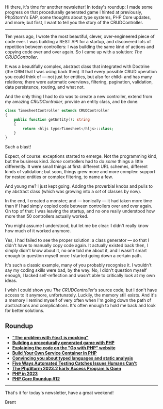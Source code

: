 Hi there, it's time for another newsletter! In today's roundup: I made some progress on that procedurally generated game I hinted at previously, PhpStorm's EAP, some thoughts about type systems, PHP Core updates, and more; but first, I want to tell you the story of the CRUDController.

---

Ten years ago, I wrote the most beautiful, clever, over-engineered piece of code ever. I was building a REST API for a startup, and discovered lots of repetition between controllers: I was building the same kind of actions and copying code over and over again. So I came up with a solution: _The CRUDController_.

It was a beautifully complex, abstract class that integrated with Doctrine (the ORM that I was using back then). It had every possible CRUD operation you could think of — not just for entities, but also for child- and has many relations; there were automatic overviews, filtering, pagination, validation, data persistence, routing, and what not.

And the only thing I had to do was to create a new controller, extend from my amazing _CRUDController_, provide an entity class, and be done.

```php
class TimesheetController extends CRUDController
{
    public function getEntity(): string
    {
        return <hljs type>Timesheet</hljs>::class;
    }
}
```

Such a blast!

Expect, of course: exceptions started to emerge. Not the programming kind, but the business kind. _Some_ controllers had to do _some_ things a little differently. It were small things at first: different URL schemes, different kinds of validation; but soon, things grew more and more complex: support for nested entities or complex filtering, to name a few.

And young me? I just kept going. Adding the proverbial knobs and pulls to my abstract class (which was growing into a _set_ of classes by now).

In the end, I created a monster; and — ironically — it had taken more time than if I had simply copied code between controllers over and over again. On top of that: I was leaving the startup, and no one really understood how more than 50 controllers actually worked.

You might assume I understood, but let me be clear: I didn't really know how much of it worked anymore.

Yes, I had failed to see the proper solution: a class generator — so that I didn't have to manually copy code again. It actually existed back then, I simply didn't know about it, no one told me about it, and I wasn't smart enough to question myself once I started going down a certain path.

It's such a classic example, many of you probably recognise it. I wouldn't say my coding skills were bad, by the way. No, I didn't question myself enough, I lacked self-reflection and wasn't able to critically look at my own ideas.

I wish I could show you _The CRUDController_'s source code; but I don't have access to it anymore, unfortunately. Luckily, the memory still exists. And it's a memory I remind myself of very often when I'm going down the path of abstractions and complications. It's often enough to hold me back and look for better solutions.

## Roundup

- **["The problem with `final` is mocking"](https://aggregate.stitcher.io/links/ac902c9b-d3ab-41f7-8662-4c47a6c89494)**
- **[Building a procedurally generated game with PHP](https://aggregate.stitcher.io/post/b2cc2d08-0868-463b-be4f-fd528fc2b171)**
- **[Explaining the code on the "Go with PHP" website](https://aggregate.stitcher.io/post/27c66321-e1b5-495e-9500-73780e09af02)**
- **[Build Your Own Service Container in PHP](https://aggregate.stitcher.io/post/e38b13e5-e40a-4a7f-a995-bf63b3388f31)** 
- **[Convincing you about typed languages and static analysis](https://aggregate.stitcher.io/post/91a979f4-14f0-4b54-a6ba-5231ce172747)**
- **[Five Ways Automated Testing Catches Issues Humans Can’t](https://aggregate.stitcher.io/post/e342ec40-efe4-49e0-8400-0bcf118bf558)**
- **[The PhpStorm 2023.2 Early Access Program Is Open](https://aggregate.stitcher.io/post/37bf5c10-1a9f-403d-96d2-37278a6dea78)**
- **[PHP in 2023](https://aggregate.stitcher.io/post/86a04694-3805-41bd-8eae-6a63ef11cfd0)**
- **[PHP Core Roundup #12](https://aggregate.stitcher.io/post/c36b7a2f-9341-4c4b-86a1-5699a066c60b)**

---

That's it for today's newsletter, have a great weekend!

Brent